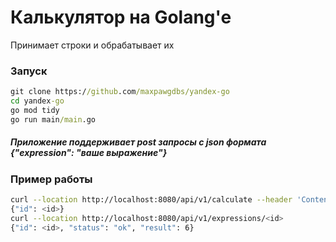 # Калькулятор на Golang'e
Принимает строки и обрабатывает их
### Запуск
```cmd
git clone https://github.com/maxpawgdbs/yandex-go
cd yandex-go
go mod tidy
go run main/main.go
```
##### Приложение поддерживает post запросы с json формата {"expression": "ваше выражение"}
### Пример работы
```bash
curl --location http://localhost:8080/api/v1/calculate --header 'Content-Type: application/json' --data '{"expression": "2+2*2"}'
{"id": <id>}
curl --location http://localhost:8080/api/v1/expressions/<id>
{"id": <id>, "status": "ok", "result": 6}
```





